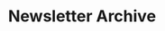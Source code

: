 ---
title: Newsletter Archive
redirect_to: 'http://us13.campaign-archive2.com/home/?u=2e1c0b3f9d065673e27391c17&id=9039b8027f'
---